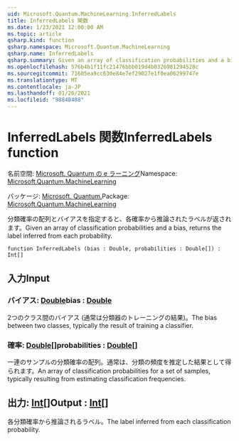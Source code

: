 ```yaml
---
uid: Microsoft.Quantum.MachineLearning.InferredLabels
title: InferredLabels 関数
ms.date: 1/23/2021 12:00:00 AM
ms.topic: article
qsharp.kind: function
qsharp.namespace: Microsoft.Quantum.MachineLearning
qsharp.name: InferredLabels
qsharp.summary: Given an array of classification probabilities and a bias, returns the label inferred from each probability.
ms.openlocfilehash: 576b4b1f11fc21476bbb019d4b0326981294528c
ms.sourcegitcommit: 71605ea9cc630e84e7ef29027e1f0ea06299747e
ms.translationtype: MT
ms.contentlocale: ja-JP
ms.lasthandoff: 01/26/2021
ms.locfileid: "98848408"
---
```

# <a name="inferredlabels-function"></a><span data-ttu-id="7b8d3-102">InferredLabels 関数</span><span class="sxs-lookup"><span data-stu-id="7b8d3-102">InferredLabels function</span></span>

<span data-ttu-id="7b8d3-103">名前空間: [Microsoft. Quantum の e ラーニング](xref:Microsoft.Quantum.MachineLearning)</span><span class="sxs-lookup"><span data-stu-id="7b8d3-103">Namespace: [Microsoft.Quantum.MachineLearning](xref:Microsoft.Quantum.MachineLearning)</span></span>

<span data-ttu-id="7b8d3-104">パッケージ: [Microsoft. Quantum.](https://nuget.org/packages/Microsoft.Quantum.MachineLearning)</span><span class="sxs-lookup"><span data-stu-id="7b8d3-104">Package: [Microsoft.Quantum.MachineLearning](https://nuget.org/packages/Microsoft.Quantum.MachineLearning)</span></span>


<span data-ttu-id="7b8d3-105">分類確率の配列とバイアスを指定すると、各確率から推論されたラベルが返されます。</span><span class="sxs-lookup"><span data-stu-id="7b8d3-105">Given an array of classification probabilities and a bias, returns the label inferred from each probability.</span></span>

```qsharp
function InferredLabels (bias : Double, probabilities : Double[]) : Int[]
```


## <a name="input"></a><span data-ttu-id="7b8d3-106">入力</span><span class="sxs-lookup"><span data-stu-id="7b8d3-106">Input</span></span>

### <a name="bias--double"></a><span data-ttu-id="7b8d3-107">バイアス: [Double](xref:microsoft.quantum.lang-ref.double)</span><span class="sxs-lookup"><span data-stu-id="7b8d3-107">bias : [Double](xref:microsoft.quantum.lang-ref.double)</span></span>

<span data-ttu-id="7b8d3-108">2つのクラス間のバイアス (通常は分類器のトレーニングの結果)。</span><span class="sxs-lookup"><span data-stu-id="7b8d3-108">The bias between two classes, typically the result of training a classifier.</span></span>


### <a name="probabilities--double"></a><span data-ttu-id="7b8d3-109">確率: [Double](xref:microsoft.quantum.lang-ref.double)[]</span><span class="sxs-lookup"><span data-stu-id="7b8d3-109">probabilities : [Double](xref:microsoft.quantum.lang-ref.double)[]</span></span>

<span data-ttu-id="7b8d3-110">一連のサンプルの分類確率の配列。通常は、分類の頻度を推定した結果として得られます。</span><span class="sxs-lookup"><span data-stu-id="7b8d3-110">An array of classification probabilities for a set of samples, typically resulting from estimating classification frequencies.</span></span>



## <a name="output--int"></a><span data-ttu-id="7b8d3-111">出力: [Int](xref:microsoft.quantum.lang-ref.int)[]</span><span class="sxs-lookup"><span data-stu-id="7b8d3-111">Output : [Int](xref:microsoft.quantum.lang-ref.int)[]</span></span>

<span data-ttu-id="7b8d3-112">各分類確率から推論されるラベル。</span><span class="sxs-lookup"><span data-stu-id="7b8d3-112">The label inferred from each classification probability.</span></span>